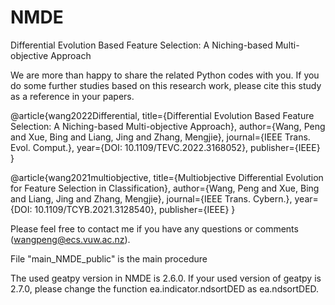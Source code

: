 # NMDE
Differential Evolution Based Feature Selection: A Niching-based Multi-objective Approach

We are more than happy to share the related Python codes with you. If you do some further studies based on this research work, please cite this study as a reference in your papers.

@article{wang2022Differential,
  title={Differential Evolution Based Feature Selection: A Niching-based Multi-objective Approach},
  author={Wang, Peng and Xue, Bing and Liang, Jing and Zhang, Mengjie},
  journal={IEEE Trans. Evol. Comput.},
  year={DOI: 10.1109/TEVC.2022.3168052},
  publisher={IEEE}
}


@article{wang2021multiobjective,
  title={Multiobjective Differential Evolution for Feature Selection in Classification},
  author={Wang, Peng and Xue, Bing and Liang, Jing and Zhang, Mengjie},
  journal={IEEE Trans. Cybern.},
  year={DOI: 10.1109/TCYB.2021.3128540},
  publisher={IEEE}
}


Please feel free to contact me if you have any questions or comments (wangpeng@ecs.vuw.ac.nz). 

File "main_NMDE_public" is the main procedure

The used geatpy version in NMDE is 2.6.0. If your used version of geatpy is 2.7.0, please change the function ea.indicator.ndsortDED as ea.ndsortDED.
